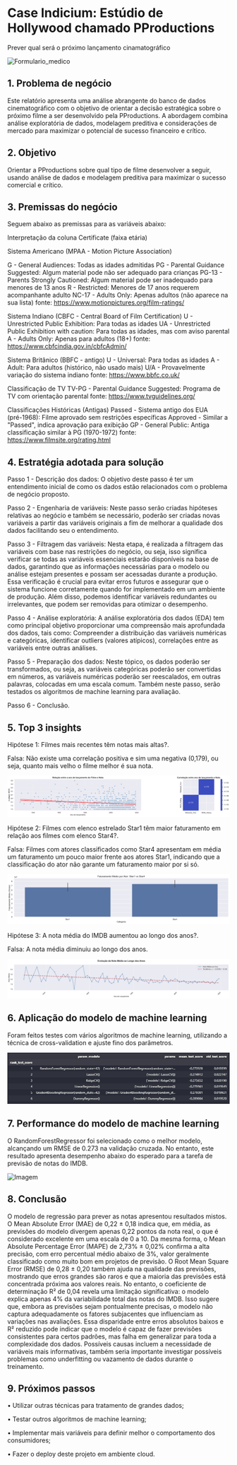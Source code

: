 # Case Indicium: Estúdio de Hollywood chamado PProductions

 Prever qual será o próximo lançamento cinamatográfico

![Formulario_medico](img/imagem_projeto.jpg)

## 1.	Problema de negócio
Este relatório apresenta uma análise abrangente do banco de dados cinematográfico com o objetivo de orientar a decisão estratégica sobre o próximo filme a ser desenvolvido pela PProductions. A abordagem combina análise exploratória de dados, modelagem preditiva e considerações de mercado para maximizar o potencial de sucesso financeiro e crítico.

## 2.	Objetivo
Orientar a PProductions sobre qual tipo de filme desenvolver a seguir, usando análise de dados e modelagem preditiva para maximizar o sucesso comercial e crítico.

## 3.	Premissas do negócio
Seguem abaixo as premissas para as variáveis abaixo: 

Interpretação da coluna Certificate (faixa etária)
 
Sistema Americano (MPAA - Motion Picture Association)

G - General Audiences: Todas as idades admitidas
PG - Parental Guidance Suggested: Algum material pode não ser adequado para crianças
PG-13 - Parents Strongly Cautioned: Algum material pode ser inadequado para menores de 13 anos
R - Restricted: Menores de 17 anos requerem acompanhante adulto
NC-17 - Adults Only: Apenas adultos (não aparece na sua lista)
fonte: https://www.motionpictures.org/film-ratings/

Sistema Indiano (CBFC - Central Board of Film Certification)
U - Unrestricted Public Exhibition: Para todas as idades
UA - Unrestricted Public Exhibition with caution: Para todas as idades, mas com aviso parental
A - Adults Only: Apenas para adultos (18+)
fonte: https://www.cbfcindia.gov.in/cbfcAdmin/

Sistema Britânico (BBFC - antigo)
U - Universal: Para todas as idades
A - Adult: Para adultos (histórico, não usado mais)
U/A - Provavelmente variação do sistema indiano
fonte: https://www.bbfc.co.uk/

Classificação de TV
TV-PG - Parental Guidance Suggested: Programa de TV com orientação parental
fonte: https://www.tvguidelines.org/

Classificações Históricas (Antigas)
Passed - Sistema antigo dos EUA (pré-1968): Filme aprovado sem restrições específicas
Approved - Similar a "Passed", indica aprovação para exibição
GP - General Public: Antiga classificação similar à PG (1970-1972)
fonte: https://www.filmsite.org/rating.html

## 4.	Estratégia adotada para solução

Passo 1 - Descrição dos dados: O objetivo deste passo é ter um entendimento inicial de como os dados estão relacionados com o problema de negócio proposto.

Passo 2 - Engenharia de variáveis: Neste passo serão criadas hipóteses relativas ao negócio e também se necessário, poderão ser criadas novas variáveis a partir das variáveis originais a fim de melhorar a qualidade dos dados facilitando seu o entendimento.

Passo 3 - Filtragem das variáveis: Nesta etapa, é realizada a filtragem das variáveis com base nas restrições do negócio, ou seja, isso significa verificar se todas as variáveis essenciais estarão disponíveis na base de dados, garantindo que as informações necessárias para o modelo ou análise estejam presentes e possam ser acessadas durante a produção. Essa verificação é crucial para evitar erros futuros e assegurar que o sistema funcione corretamente quando for implementado em um ambiente de produção. Além disso, podemos identificar variáveis redundantes ou irrelevantes, que podem ser removidas para otimizar o desempenho.
 
Passo 4 - Análise exploratória: A análise exploratória dos dados (EDA) tem como principal objetivo proporcionar uma compreensão mais aprofundada dos dados, tais como: Compreender a distribuição das variáveis numéricas e categóricas, identificar outliers (valores atípicos), correlações entre  as variáveis entre outras análises.

Passo 5 - Preparação dos dados: Neste tópico, os dados poderão ser transformados, ou seja, as variáveis categóricas poderão ser convertidas em números, as variáveis numéricas poderão ser reescalados, em outras palavras, colocadas em uma escala comum. Também neste passo, serão testados os algoritmos de machine learning para avaliação.
 
Passo 6 - Conclusão.

## 5.	Top 3 insights
Hipótese 1: Filmes mais recentes têm notas mais altas?.

Falsa: Não existe uma correlação positiva e sim uma negativa (0,179), ou seja, quanto mais velho o filme melhor é sua nota.

![Imagem](img/grafico_hipotese_1.png)

Hipótese 2: Filmes com elenco estrelado Star1 têm maior faturamento em relação aos filmes com elenco Star4?.

Falsa: Filmes com atores classificados como Star4 apresentam em média um faturamento um pouco maior frente aos atores Star1, indicando que a classificação do ator não garante um faturamento maior por si só.

![Imagem](img/grafico_hipotese_2.png)

Hipótese 3: A nota média do IMDB aumentou ao longo dos anos?.

Falsa: A nota média diminuiu ao longo dos anos.

![Imagem](img/grafico_hipotese_3.png)

## 6.	Aplicação do modelo de machine learning
Foram feitos testes com vários algoritmos de machine learning, utilizando a técnica de cross-validation e ajuste fino dos parâmetros.

![Imagem](img/comparativo_algoritmos.png)

## 7.	Performance do modelo de machine learning
O RandomForestRegressor foi selecionado como o melhor modelo, alcançando um RMSE de 0.273 na validação cruzada. No entanto, este resultado apresenta desempenho abaixo do esperado para a tarefa de previsão de notas do IMDB.
 
![Imagem](img/melhor_algoritmo.JPG)

## 8.	Conclusão
O modelo de regressão para prever as notas apresentou resultados mistos. O Mean Absolute Error (MAE) de 0,22 ± 0,18 indica que, em média, as previsões do modelo divergem apenas 0,22 pontos da nota real, o que é considerado excelente em uma escala de 0 a 10. Da mesma forma, o Mean Absolute Percentage Error (MAPE) de 2,73% ± 0,02% confirma a alta precisão, com erro percentual médio abaixo de 3%, valor geralmente classificado como muito bom em projetos de previsão. O Root Mean Square Error (RMSE) de 0,28 ± 0,20 também ajuda na qualidade das previsões, mostrando que erros grandes são raros e que a maioria das previsões está concentrada próxima aos valores reais. No entanto, o coeficiente de determinação R² de 0,04 revela uma limitação significativa: o modelo explica apenas 4% da variabilidade total das notas do IMDB. Isso sugere que, embora as previsões sejam pontualmente precisas, o modelo não captura adequadamente os fatores subjacentes que influenciam as variações nas avaliações.
Essa disparidade entre erros absolutos baixos e R² reduzido pode indicar que o modelo é capaz de fazer previsões consistentes para certos padrões, mas falha em generalizar para toda a complexidade dos dados. Possíveis causas incluem a necessidade de variáveis mais informativas, também seria importante investigar possíveis problemas como underfitting ou vazamento de dados durante o treinamento.

## 9.	Próximos passos
•	Utilizar outras técnicas para tratamento de grandes dados;

•	Testar outros algoritmos de machine learning;

•	Implementar mais variáveis para definir melhor o comportamento dos consumidores;

•	Fazer o deploy deste projeto em ambiente cloud.

